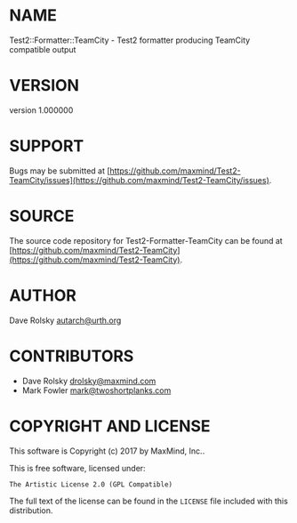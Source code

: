 # NAME

Test2::Formatter::TeamCity - Test2 formatter producing TeamCity compatible output

# VERSION

version 1.000000

# SUPPORT

Bugs may be submitted at [https://github.com/maxmind/Test2-TeamCity/issues](https://github.com/maxmind/Test2-TeamCity/issues).

# SOURCE

The source code repository for Test2-Formatter-TeamCity can be found at [https://github.com/maxmind/Test2-TeamCity](https://github.com/maxmind/Test2-TeamCity).

# AUTHOR

Dave Rolsky <autarch@urth.org>

# CONTRIBUTORS

- Dave Rolsky <drolsky@maxmind.com>
- Mark Fowler <mark@twoshortplanks.com>

# COPYRIGHT AND LICENSE

This software is Copyright (c) 2017 by MaxMind, Inc..

This is free software, licensed under:

    The Artistic License 2.0 (GPL Compatible)

The full text of the license can be found in the
`LICENSE` file included with this distribution.
